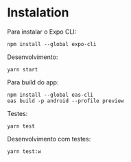 # Instalation

Para instalar o Expo CLI:

```
npm install --global expo-cli
```

Desenvolvimento:
```
yarn start
```

Para build do app:
```
npm install --global eas-cli
eas build -p android --profile preview
```

Testes:
```
yarn test
```

Desenvolvimento com testes:
```
yarn test:w
```